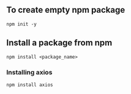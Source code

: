 ## To create empty npm package
`npm init -y`

## Install a package from npm
`npm install <package_name>`

### Installing axios
`npm install axios`


